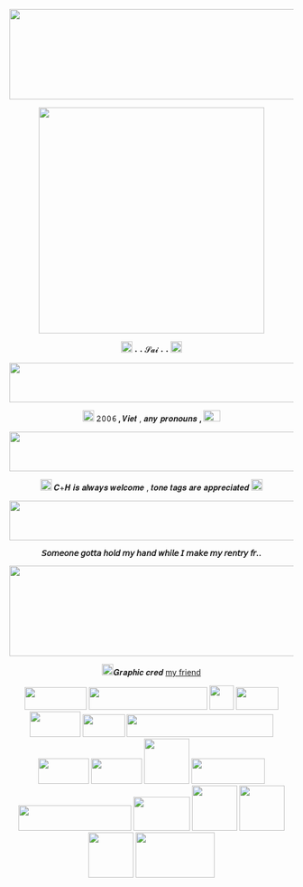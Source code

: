 <p align="center">
    <img width="1000" height="160" src="https://media.discordapp.net/attachments/1224772047331266610/1234678852488532059/Untitled336.png?ex=66319bc9&is=66304a49&hm=20a9793668b37a48ef54c5155efc03646208283a4be298b9007b4126a6deba86&=&format=webp&quality=lossless&width=960&height=220">
</p>
<p align="center">
    <img width="400" src="https://media.discordapp.net/attachments/1224772047331266610/1234578865742020688/IMG_2484.gif?ex=66313eaa&is=662fed2a&hm=19d03ece3ad547ee37e6684330b47b667bb74faad735939fb9c1a99d3ae79212&=&width=467&height=467">
</p>

<p align="center">
 <img width="20" height="20" src="https://64.media.tumblr.com/30b82c8fc1d26446a62b343fa4c5e236/334a52adf4ce2435-6d/s75x75_c1/a27d13b8656f644118dca39d7ae822ebdbe8c49e.gifv" [<strong> ˖ ˖ 𝓢𝓪𝓲 ˖ ˖ </strong> <img width="20" height="20" src="https://64.media.tumblr.com/fb052778389df54a364c0594cd35c9a2/334a52adf4ce2435-4e/s75x75_c1/10d1d4196e18b5a817ec6a6976298614c3c92279.gifv"
</p>

<p align="center"> 
 <img width="1000" height="70" src="https://64.media.tumblr.com/75363e71e48d7c2f7c886d6a82741e98/043056077f3d04f1-b0/s640x960/9e557ac81ce186cad35a197f5c3a628d055bc061.gifv" 
  </p>
 
<p align="center">
  <img width="20" height="20" src="https://64.media.tumblr.com/85951298798d62d51e839de2b8cf88d8/a90b3577a3e0f9a6-96/s75x75_c1/bf4b99e022f20fc304abf7751d2e090b83799048.gifv"> <strong> 𝟸𝟶𝟶𝟼 , </strong> 𝑽𝒊𝒆𝒕 , 𝒂𝒏𝒚 𝒑𝒓𝒐𝒏𝒐𝒖𝒏𝒔 <strong> , </strong> <img width="30" height="20" src="https://64.media.tumblr.com/8fb984d92424f2bb0b28a4333ec7e1c8/554e37fffe3e1e13-67/s75x75_c1/ec29b602b1c0f68d22b7ca850981c794879c356c.gifv"
                                    </p>

<p align="center"> 
 <img width="1000" height="70" src="https://64.media.tumblr.com/75363e71e48d7c2f7c886d6a82741e98/043056077f3d04f1-b0/s640x960/9e557ac81ce186cad35a197f5c3a628d055bc061.gifv" 
  </p>
 
<p align="center"> 
<img width="20" height="20" src="https://64.media.tumblr.com/abdc7ab34a8deffe74576ee0b13ad298/334a52adf4ce2435-14/s75x75_c1/ff569179591b012d06c60b38b7b27bce3599f4b7.gifv">
   𝑪+𝑯 𝒊𝒔 𝒂𝒍𝒘𝒂𝒚𝒔 𝒘𝒆𝒍𝒄𝒐𝒎𝒆 , 𝒕𝒐𝒏𝒆 𝒕𝒂𝒈𝒔 𝒂𝒓𝒆 𝒂𝒑𝒑𝒓𝒆𝒄𝒊𝒂𝒕𝒆𝒅 <img width="20" height="20" src="https://64.media.tumblr.com/ed76910750cc1a9707097c3a12d49742/334a52adf4ce2435-4c/s75x75_c1/e6e08b6e5484023de387d3f5ebe18d97c18c5102.gifv"
                                             </p>
  <p align="center"> 
 <img width="1000" height="70" src="https://64.media.tumblr.com/75363e71e48d7c2f7c886d6a82741e98/043056077f3d04f1-b0/s640x960/9e557ac81ce186cad35a197f5c3a628d055bc061.gifv" 
  </p>
   
   <p align="center"> 
<strong>𝘚𝘰𝘮𝘦𝘰𝘯𝘦 𝘨𝘰𝘵𝘵𝘢 𝘩𝘰𝘭𝘥 𝘮𝘺 𝘩𝘢𝘯𝘥 𝘸𝘩𝘪𝘭𝘦 𝘐 𝘮𝘢𝘬𝘦 𝘮𝘺 𝘳𝘦𝘯𝘵𝘳𝘺 𝘧𝘳.. </strong> 
                                             </p>
<p align="center">
    <img width="1000" height="160" src="https://media.discordapp.net/attachments/1224772047331266610/1234678852739923968/Untitled336.png?ex=66319bc9&is=66304a49&hm=d81b347f27d29778d44e0f1107b17e378dd58fdbb9996a463d58b246801dc1fa&=&format=webp&quality=lossless&width=960&height=220">
</p>

<p align="center">
 <img width="20" height="20" src="https://64.media.tumblr.com/41ce2f1ea1fdc31d3093e7856006c834/18e9d6dbadd2935f-65/s75x75_c1/f902788634b01b3e228c0663d7b42fe9b4bd4275.gifv">𝑮𝒓𝒂𝒑𝒉𝒊𝒄 𝒄𝒓𝒆𝒅 <a href= "https://github.com/undeadlost" >my friend</a>
</p>


 <p align="center">
 <img width="110" height="40" src="https://64.media.tumblr.com/e69095b28c8221a75d16147117ef412b/96c3111033dfa3ab-fb/s100x200/65870e2c571aef30a1916747d2dc3ed857e8e998.gifv"> <img width="210" height="40" src="https://64.media.tumblr.com/b58e7fa7ed5c38645841421152a6cfa8/27f4388618e0f700-e3/s250x400/399d905b13fc2d803a706592300e00612d64bd9b.gifv"> <img width="43" height="43" src="https://64.media.tumblr.com/9ee3978521ff4b036b51de9d4de92716/7bea1762e12b7167-3a/s75x75_c1/69f07228236367ad5e8db61c386a116917429ec0.gifv"> <img width="75" height="40" src="https://64.media.tumblr.com/bab44f1c76047d01a3ac9b4ed407e11d/d9f9627d74995454-85/s100x200/d36264282f425a410b33c576bbf9bb3bd46134b6.gifv"> <img width="90" height="45" src="https://64.media.tumblr.com/cddbcf27cefc45e1ab90f7d281c01ff5/3206403692d2c7ad-f1/s400x600/c097def76f2cdf63bfbb651807f2bacdd458107f.pnj"> <img width="75" height="40" src="https://64.media.tumblr.com/e328ee0f3f80c5d6596378979e7f7988/b3d83bbf44993478-7f/s100x200/4c8aafca73e51867644cf0ffd5b3e0d84797a320.pnj"> <img width="260" height="40" src="https://64.media.tumblr.com/57b5ed9056b1c06fc867531ab807016e/b101001ea3011547-7f/s640x960/251ba24ee7df58e29a86474076a9bd4b8484f4e3.gifv"> <img width="90" height="45" src="https://64.media.tumblr.com/cf52414f63912c4b461f51def5db6ac4/cbf1d710120a4937-c4/s100x200/eede639e2b77d325a6de473a83b7af874c056b32.pnj"> <img width="90" height="45" src="https://64.media.tumblr.com/9f7aa7377efe3125cd1b656005fafed6/c50dc93c89e251e3-ea/s100x200/4b578370d2ff70bb907bca885906b7860002159f.gifv"> <img width="80" height="80" src="https://64.media.tumblr.com/c2f2ab87e5f3672cd2ecb30aa9cc2f1e/8c274af760a44a4a-dd/s100x200/b4c74e8bea2af325543ac2753314e030fe4c1ab6.gifv"> <img width="130" height="45" src="https://64.media.tumblr.com/bdb5872acb46c5c21ba2f0c829c2156c/0ca350219ed0b47b-83/s100x200/995df1fec4a0d1c5c4b48c3b33f91b967b6f4351.gifv"> <img width="200" height="45" src="https://64.media.tumblr.com/b1adbe9ad53c502a41ab93a2da678204/486fb659144a53ac-0d/s250x400/016bd4966783b54a02f1083cd6eda9e212a97ecc.gifv"> <img width="100" height="60" src="https://64.media.tumblr.com/186587f87c61f04d6f8c7aaad1177c31/d6b109068a2c49c9-0b/s100x200/5e2baaa24972d4f1b78bf905d00a441527912382.pnj"> <img width="80" height="80" src="https://64.media.tumblr.com/f9000dfad1913f05d1a639488cd3faf9/a86ab9f602849811-b6/s2048x3072/a95ea02bec0dfb25a7c6a8bfd94f5307c42f5998.pnj"> <img width="80" height="80" src="https://64.media.tumblr.com/ff1e1475b294f4525c13d74b6baf9eb4/7e8aaabec0cb0857-79/s1280x1920/3c2bfe7de3f7abbe0b3e267fdd20b36d6f701ee0.pnj"> <img width="80" height="80" src="https://64.media.tumblr.com/6cec1152280e182a56702c308aa3572e/9a734a17b1b8ac66-7f/s500x750/ddecdcd47c98e2e707707e36f53599f3d08666fe.pnj"> <img width="140" height="80" src="https://64.media.tumblr.com/f214e593bd965570caa7be252ec6834f/f4334e422c27e293-42/s640x960/b3ffd3268484d23d8fb12c3a854d9878f20ab9bb.gifv">
 
 
 <!--
**zcsaix/zcsaix** is a ✨ _special_ ✨ repository because its `README.md` (this file) appears on your GitHub profile.

Here are some ideas to get you started:

- 🔭 I’m currently working on ...
- 🌱 I’m currently learning ...
- 👯 I’m looking to collaborate on ...
- 🤔 I’m looking for help with ...
- 💬 Ask me about ...
- 📫 How to reach me: ...
- 😄 Pronouns: ...
- ⚡ Fun fact: ...
-->
